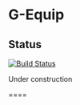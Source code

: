 G-Equip
=======

Status
------
[![Build Status](https://travis-ci.org/Alexandre-T/gequip.svg?branch=master)](https://travis-ci.org/Alexandre-T/gequip)

Under construction

====

